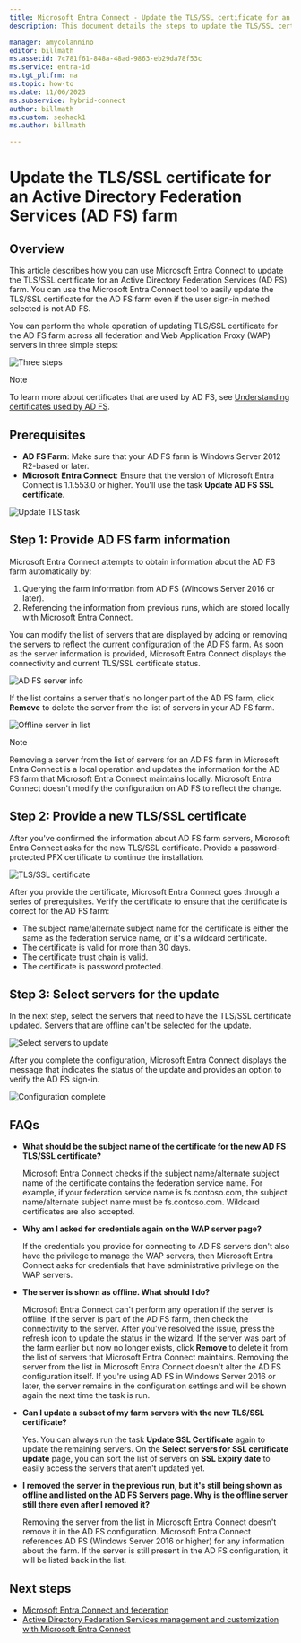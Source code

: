 ```yaml
---
title: Microsoft Entra Connect - Update the TLS/SSL certificate for an AD FS farm
description: This document details the steps to update the TLS/SSL certificate of an AD FS farm by using Microsoft Entra Connect.

manager: amycolannino
editor: billmath
ms.assetid: 7c781f61-848a-48ad-9863-eb29da78f53c
ms.service: entra-id
ms.tgt_pltfrm: na
ms.topic: how-to
ms.date: 11/06/2023
ms.subservice: hybrid-connect
author: billmath
ms.custom: seohack1
ms.author: billmath

---
```


# Update the TLS/SSL certificate for an Active Directory Federation Services (AD FS) farm

## Overview
This article describes how you can use Microsoft Entra Connect to update the TLS/SSL certificate for an Active Directory Federation Services (AD FS) farm. You can use the Microsoft Entra Connect tool to easily update the TLS/SSL certificate for the AD FS farm even if the user sign-in method selected is not AD FS.

You can perform the whole operation of updating TLS/SSL certificate for the AD FS farm across all federation and Web Application Proxy (WAP) servers in three simple steps:

![Three steps](./media/how-to-connect-fed-ssl-update/threesteps.png)


>[!NOTE]
>To learn more about certificates that are used by AD FS, see [Understanding certificates used by AD FS](/previous-versions/windows/it-pro/windows-server-2008-R2-and-2008/cc730660(v=ws.11)).

## Prerequisites

* **AD FS Farm**: Make sure that your AD FS farm is Windows Server 2012 R2-based or later.
* **Microsoft Entra Connect**: Ensure that the version of Microsoft Entra Connect is 1.1.553.0 or higher. You'll use the task **Update AD FS SSL certificate**.

![Update TLS task](./media/how-to-connect-fed-ssl-update/updatessltask.png)

## Step 1: Provide AD FS farm information

Microsoft Entra Connect attempts to obtain information about the AD FS farm automatically by:
1. Querying the farm information from AD FS (Windows Server 2016 or later).
2. Referencing the information from previous runs, which are stored locally with Microsoft Entra Connect.

You can modify the list of servers that are displayed by adding or removing the servers to reflect the current configuration of the AD FS farm. As soon as the server information is provided, Microsoft Entra Connect displays the connectivity and current TLS/SSL certificate status.

![AD FS server info](./media/how-to-connect-fed-ssl-update/adfsserverinfo.png)

If the list contains a server that's no longer part of the AD FS farm, click **Remove** to delete the server from the list of servers in your AD FS farm.

![Offline server in list](./media/how-to-connect-fed-ssl-update/offlineserverlist.png)

>[!NOTE]
> Removing a server from the list of servers for an AD FS farm in Microsoft Entra Connect is a local operation and updates the information for the AD FS farm that Microsoft Entra Connect maintains locally. Microsoft Entra Connect doesn't modify the configuration on AD FS to reflect the change.    

## Step 2: Provide a new TLS/SSL certificate

After you've confirmed the information about AD FS farm servers, Microsoft Entra Connect asks for the new TLS/SSL certificate. Provide a password-protected PFX certificate to continue the installation.

![TLS/SSL certificate](./media/how-to-connect-fed-ssl-update/certificate.png)

After you provide the certificate, Microsoft Entra Connect goes through a series of prerequisites. Verify the certificate to ensure that the certificate is correct for the AD FS farm:

-	The subject name/alternate subject name for the certificate is either the same as the federation service name, or it's a wildcard certificate.
-	The certificate is valid for more than 30 days.
-	The certificate trust chain is valid.
-	The certificate is password protected.

## Step 3: Select servers for the update

In the next step, select the servers that need to have the TLS/SSL certificate updated. Servers that are offline can't be selected for the update.

![Select servers to update](./media/how-to-connect-fed-ssl-update/selectservers.png)

After you complete the configuration, Microsoft Entra Connect displays the message that indicates the status of the update and provides an option to verify the AD FS sign-in.

![Configuration complete](./media/how-to-connect-fed-ssl-update/configurecomplete.png)   

## FAQs

* **What should be the subject name of the certificate for the new AD FS TLS/SSL certificate?**

    Microsoft Entra Connect checks if the subject name/alternate subject name of the certificate contains the federation service name. For example, if your federation service name is fs.contoso.com, the subject name/alternate subject name must be fs.contoso.com.  Wildcard certificates are also accepted.

* **Why am I asked for credentials again on the WAP server page?**

    If the credentials you provide for connecting to AD FS servers don't also have the privilege to manage the WAP servers, then Microsoft Entra Connect asks for credentials that have administrative privilege on the WAP servers.

* **The server is shown as offline. What should I do?**

    Microsoft Entra Connect can't perform any operation if the server is offline. If the server is part of the AD FS farm, then check the connectivity to the server. After you've resolved the issue, press the refresh icon to update the status in the wizard. If the server was part of the farm earlier but now no longer exists, click **Remove** to delete it from the list of servers that Microsoft Entra Connect maintains. Removing the server from the list in Microsoft Entra Connect doesn't alter the AD FS configuration itself. If you're using AD FS in Windows Server 2016 or later, the server remains in the configuration settings and will be shown again the next time the task is run.

* **Can I update a subset of my farm servers with the new TLS/SSL certificate?**

    Yes. You can always run the task **Update SSL Certificate** again to update the remaining servers. On the **Select servers for SSL certificate update** page, you can sort the list of servers on **SSL Expiry date** to easily access the servers that aren't updated yet.

* **I removed the server in the previous run, but it's still being shown as offline and listed on the AD FS Servers page. Why is the offline server still there even after I removed it?**

    Removing the server from the list in Microsoft Entra Connect doesn't remove it in the AD FS configuration. Microsoft Entra Connect references AD FS (Windows Server 2016 or higher) for any information about the farm. If the server is still present in the AD FS configuration, it will be listed back in the list.  

## Next steps

- [Microsoft Entra Connect and federation](how-to-connect-fed-whatis.md)
- [Active Directory Federation Services management and customization with Microsoft Entra Connect](how-to-connect-fed-management.md)
